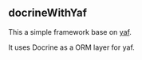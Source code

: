 ## docrineWithYaf

This a simple framework base on [yaf](https://github.com/laruence/php-yaf).

It uses Docrine as a ORM layer for yaf.
